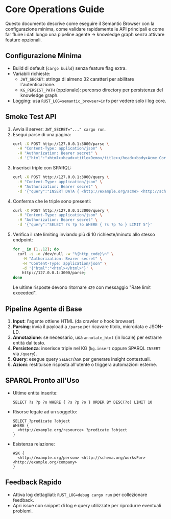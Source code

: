 # Core Operations Guide

Questo documento descrive come eseguire il Semantic Browser con la configurazione minima,
come validare rapidamente le API principali e come far fluire i dati lungo una pipeline
agente → knowledge graph senza attivare feature opzionali.

## Configurazione Minima
- Build di default (`cargo build`) senza feature flag extra.
- Variabili richieste:
  - `JWT_SECRET`: stringa di almeno 32 caratteri per abilitare l'autenticazione.
  - `KG_PERSIST_PATH` (opzionale): percorso directory per persistenza del knowledge graph.
- Logging: usa `RUST_LOG=semantic_browser=info` per vedere solo i log core.

## Smoke Test API
1. Avvia il server: `JWT_SECRET="..." cargo run`.
2. Esegui parse di una pagina:
   ```bash
   curl -X POST http://127.0.0.1:3000/parse \
     -H "Content-Type: application/json" \
     -H "Authorization: Bearer secret" \
     -d '{"html":"<html><head><title>Demo</title></head><body>Acme Corp.</body></html>"}'
   ```
3. Inserisci triple con SPARQL:
   ```bash
   curl -X POST http://127.0.0.1:3000/query \
     -H "Content-Type: application/json" \
     -H "Authorization: Bearer secret" \
     -d '{"query":"INSERT DATA { <http://example.org/acme> <http://schema.org/name> \"Acme\" }"}'
   ```
4. Conferma che le triple sono presenti:
   ```bash
   curl -X POST http://127.0.0.1:3000/query \
     -H "Content-Type: application/json" \
     -H "Authorization: Bearer secret" \
     -d '{"query":"SELECT ?s ?p ?o WHERE { ?s ?p ?o } LIMIT 5"}'
   ```
5. Verifica il rate limiting inviando più di 10 richieste/minuto allo stesso endpoint:
   ```bash
   for _ in {1..12}; do
     curl -s -o /dev/null -w "%{http_code}\n" \
       -H "Authorization: Bearer secret" \
       -H "Content-Type: application/json" \
       -d '{"html":"<html></html>"}' \
       http://127.0.0.1:3000/parse;
   done
   ```
   Le ultime risposte devono ritornare `429` con messaggio "Rate limit exceeded".

## Pipeline Agente di Base
1. **Input**: l'agente ottiene HTML (da crawler o hook browser).
2. **Parsing**: invia il payload a `/parse` per ricavare titolo, microdata e JSON-LD.
3. **Annotazione**: se necessario, usa `annotate_html` (in locale) per estrarre entità dal testo.
4. **Persistenza**: inserisce triple nel KG (`kg.insert` oppure SPARQL `INSERT` via `/query`).
5. **Query**: esegue query `SELECT`/`ASK` per generare insight contestuali.
6. **Azioni**: restituisce risposta all'utente o triggera automazioni esterne.

## SPARQL Pronto all'Uso
- Ultime entità inserite:
  ```sparql
  SELECT ?s ?p ?o WHERE { ?s ?p ?o } ORDER BY DESC(?o) LIMIT 10
  ```
- Risorse legate ad un soggetto:
  ```sparql
  SELECT ?predicate ?object
  WHERE {
    <http://example.org/resource> ?predicate ?object
  }
  ```
- Esistenza relazione:
  ```sparql
  ASK {
    <http://example.org/person> <http://schema.org/worksFor> <http://example.org/company>
  }
  ```

## Feedback Rapido
- Attiva log dettagliati: `RUST_LOG=debug cargo run` per collezionare feedback.
- Apri issue con snippet di log e query utilizzate per riprodurre eventuali problemi.
